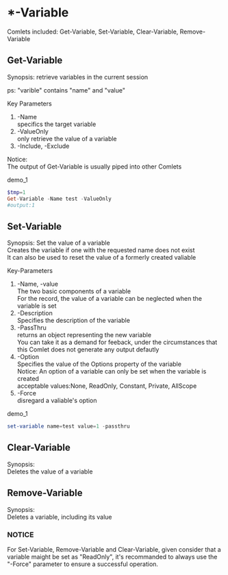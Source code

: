 # *-Variable
Comlets included: Get-Variable, Set-Variable, Clear-Variable, Remove-Variable  




## Get-Variable

Synopsis:
retrieve variables in the current session  

ps: "varible" contains "name" and "value"  


Key Parameters
1. -Name  
   specifics the target variable  
2. -ValueOnly  
   only retrieve the value of a variable
3. -Include, -Exclude   


Notice:  
The output of Get-Variable is usually piped into other Comlets  

demo_1
```powershell
$tmp=1
Get-Variable -Name test -ValueOnly
#output:1
```

## Set-Variable

Synopsis:
Set the value of a variable  
Creates the variable if one with the requested name does not exist  
It can also be used to reset the value of a formerly created valiable    

Key-Parameters
1. -Name, -value  
   The two basic components of a variable  
   For the record, the value of a variable can be neglected when the variable is set  
2. -Description  
   Specifies the description of the variable
3. -PassThru  
   returns an object representing the new variable  
   You can take it as a demand for feeback, under the circumstances that this Comlet does not generate any output defautly 
4. -Option  
   Specifies the value of the Options property of the variable  
   Notice: An option of a variable can only be set when the variable is created  
   acceptable values:None, ReadOnly, Constant, Private, AllScope
5. -Force  
   disregard a valiable's option
   
demo_1
```powershell
set-variable name=test value=1 -passthru 
```

## Clear-Variable

Synopsis:  
Deletes the value of a variable  



## Remove-Variable

Synopsis:  
Deletes a variable, including its value  



### NOTICE
For Set-Variable, Remove-Variable and Clear-Variable, given consider that a variable maight be set as "ReadOnly",
it's recommanded to always use the "-Force" parameter to ensure a successful operation.